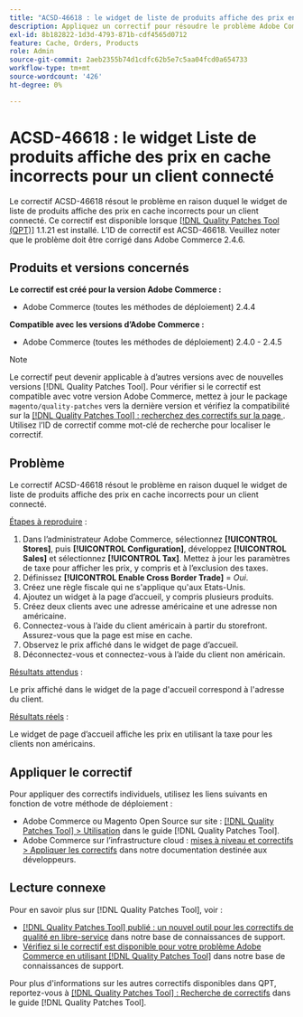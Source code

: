 ```yaml
---
title: "ACSD-46618 : le widget de liste de produits affiche des prix en cache incorrects pour le client connecté"
description: Appliquez un correctif pour résoudre le problème Adobe Commerce en raison duquel le widget de liste de produits affiche des prix en cache incorrects pour un client connecté.
exl-id: 8b182822-1d3d-4793-871b-cdf4565d0712
feature: Cache, Orders, Products
role: Admin
source-git-commit: 2aeb2355b74d1cdfc62b5e7c5aa04fcd0a654733
workflow-type: tm+mt
source-wordcount: '426'
ht-degree: 0%

---
```


# ACSD-46618 : le widget Liste de produits affiche des prix en cache incorrects pour un client connecté

Le correctif ACSD-46618 résout le problème en raison duquel le widget de liste de produits affiche des prix en cache incorrects pour un client connecté. Ce correctif est disponible lorsque [[!DNL Quality Patches Tool (QPT)]](https://experienceleague.adobe.com/docs/commerce-knowledge-base/kb/announcements/commerce-announcements/magento-quality-patches-released-new-tool-to-self-serve-quality-patches.html?lang=fr) 1.1.21 est installé. L’ID de correctif est ACSD-46618. Veuillez noter que le problème doit être corrigé dans Adobe Commerce 2.4.6.

## Produits et versions concernés

**Le correctif est créé pour la version Adobe Commerce :**
* Adobe Commerce (toutes les méthodes de déploiement) 2.4.4

**Compatible avec les versions d’Adobe Commerce :**
* Adobe Commerce (toutes les méthodes de déploiement) 2.4.0 - 2.4.5

>[!NOTE]
>
>Le correctif peut devenir applicable à d’autres versions avec de nouvelles versions [!DNL Quality Patches Tool]. Pour vérifier si le correctif est compatible avec votre version Adobe Commerce, mettez à jour le package `magento/quality-patches` vers la dernière version et vérifiez la compatibilité sur la [[!DNL Quality Patches Tool] : recherchez des correctifs sur la page ](https://experienceleague.adobe.com/tools/commerce-quality-patches/index.html?lang=fr). Utilisez l’ID de correctif comme mot-clé de recherche pour localiser le correctif.

## Problème

Le correctif ACSD-46618 résout le problème en raison duquel le widget de liste de produits affiche des prix en cache incorrects pour un client connecté.

<u>Étapes à reproduire</u> :

1. Dans l’administrateur Adobe Commerce, sélectionnez **[!UICONTROL Stores]**, puis **[!UICONTROL Configuration]**, développez **[!UICONTROL Sales]** et sélectionnez **[!UICONTROL Tax]**. Mettez à jour les paramètres de taxe pour afficher les prix, y compris et à l’exclusion des taxes.
1. Définissez **[!UICONTROL Enable Cross Border Trade]** = _Oui_.
1. Créez une règle fiscale qui ne s&#39;applique qu&#39;aux Etats-Unis.
1. Ajoutez un widget à la page d’accueil, y compris plusieurs produits.
1. Créez deux clients avec une adresse américaine et une adresse non américaine.
1. Connectez-vous à l’aide du client américain à partir du storefront. Assurez-vous que la page est mise en cache.
1. Observez le prix affiché dans le widget de page d’accueil.
1. Déconnectez-vous et connectez-vous à l’aide du client non américain.

<u>Résultats attendus</u> :

Le prix affiché dans le widget de la page d&#39;accueil correspond à l&#39;adresse du client.

<u>Résultats réels</u> :

Le widget de page d’accueil affiche les prix en utilisant la taxe pour les clients non américains.

## Appliquer le correctif

Pour appliquer des correctifs individuels, utilisez les liens suivants en fonction de votre méthode de déploiement :

* Adobe Commerce ou Magento Open Source sur site : [[!DNL Quality Patches Tool] > Utilisation](https://experienceleague.adobe.com/docs/commerce-operations/tools/quality-patches-tool/usage.html?lang=fr) dans le guide [!DNL Quality Patches Tool].
* Adobe Commerce sur l’infrastructure cloud : [mises à niveau et correctifs > Appliquer les correctifs](https://experienceleague.adobe.com/fr/docs/commerce-cloud-service/user-guide/develop/upgrade/apply-patches) dans notre documentation destinée aux développeurs.

## Lecture connexe

Pour en savoir plus sur [!DNL Quality Patches Tool], voir :

* [[!DNL Quality Patches Tool] publié : un nouvel outil pour les correctifs de qualité en libre-service](/help/announcements/adobe-commerce-announcements/magento-quality-patches-released-new-tool-to-self-serve-quality-patches.md) dans notre base de connaissances de support.
* [Vérifiez si le correctif est disponible pour votre problème Adobe Commerce en utilisant  [!DNL Quality Patches Tool]](/help/support-tools/patches-available-in-qpt-tool/check-patch-for-magento-issue-with-magento-quality-patches.md) dans notre base de connaissances de support.

Pour plus d&#39;informations sur les autres correctifs disponibles dans QPT, reportez-vous à [[!DNL Quality Patches Tool] : Recherche de correctifs](https://experienceleague.adobe.com/tools/commerce-quality-patches/index.html?lang=fr) dans le guide [!DNL Quality Patches Tool].
